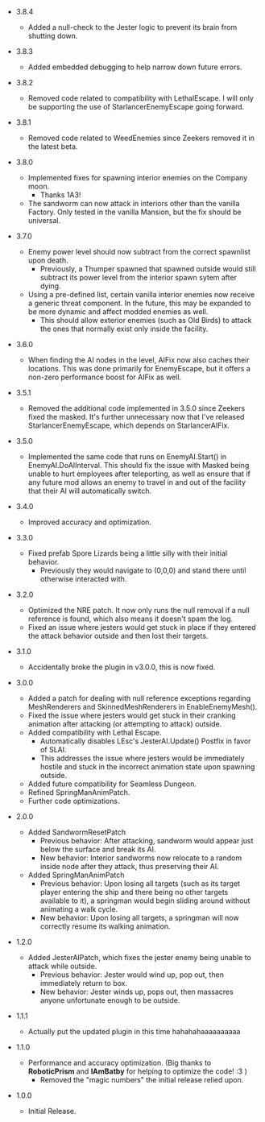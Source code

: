 - 3.8.4
  - Added a null-check to the Jester logic to prevent its brain from shutting down.

- 3.8.3
  - Added embedded debugging to help narrow down future errors.

- 3.8.2
  - Removed code related to compatibility with LethalEscape. I will only be supporting the use of StarlancerEnemyEscape going forward.

- 3.8.1
  - Removed code related to WeedEnemies since Zeekers removed it in the latest beta.

- 3.8.0
  - Implemented fixes for spawning interior enemies on the Company moon.
    - Thanks 1A3!
  - The sandworm can now attack in interiors other than the vanilla Factory. Only tested in the vanilla Mansion, but the fix should be universal.

- 3.7.0
  - Enemy power level should now subtract from the correct spawnlist upon death.
	- Previously, a Thumper spawned that spawned outside would still subtract its power level from the interior spawn sytem after dying.
  - Using a pre-defined list, certain vanilla interior enemies now receive a generic threat component. In the future, this may be expanded to be more dynamic and affect modded enemies as well.
	- This should allow exterior enemies (such as Old Birds) to attack the ones that normally exist only inside the facility.

- 3.6.0
  - When finding the AI nodes in the level, AIFix now also caches their locations. This was done primarily for EnemyEscape, but it offers a non-zero performance boost for AIFix as well.

- 3.5.1
  - Removed the additional code implemented in 3.5.0 since Zeekers fixed the masked. It's further unnecessary now that I've released StarlancerEnemyEscape, which depends on StarlancerAIFix.

- 3.5.0
  - Implemented the same code that runs on EnemyAI.Start() in EnemyAI.DoAIInterval. This should fix the issue with Masked being unable to hurt employees after teleporting, as well as ensure that if any future mod allows an enemy to travel in and out of the facility that their AI will automatically switch.

- 3.4.0
  - Improved accuracy and optimization.

- 3.3.0
  - Fixed prefab Spore Lizards being a little silly with their initial behavior.
    - Previously they would navigate to (0,0,0) and stand there until otherwise interacted with.

- 3.2.0
  - Optimized the NRE patch. It now only runs the null removal if a null reference is found, which also means it doesn't spam the log.
  - Fixed an issue where jesters would get stuck in place if they entered the attack behavior outside and then lost their targets.

- 3.1.0
  - Accidentally broke the plugin in v3.0.0, this is now fixed.

- 3.0.0
  - Added a patch for dealing with null reference exceptions regarding MeshRenderers and SkinnedMeshRenderers in EnableEnemyMesh().
  - Fixed the issue where jesters would get stuck in their cranking animation after attacking (or attempting to attack) outside.
  - Added compatibility with Lethal Escape.
    - Automatically disables LEsc's JesterAI.Update() Postfix in favor of SLAI.
	- This addresses the issue where jesters would be immediately hostile and stuck in the incorrect animation state upon spawning outside.
  - Added future compatibility for Seamless Dungeon.
  - Refined SpringManAnimPatch.
  - Further code optimizations.
  
- 2.0.0
  - Added SandwormResetPatch
    - Previous behavior: After attacking, sandworm would appear just below the surface and break its AI.
	- New behavior: Interior sandworms now relocate to a random inside node after they attack, thus preserving their AI.
  - Added SpringManAnimPatch
    - Previous behavior: Upon losing all targets (such as its target player entering the ship and there being no other targets available to it), a springman would begin sliding around without animating a walk cycle.
	- New behavior: Upon losing all targets, a springman will now correctly resume its walking animation.

- 1.2.0
  - Added JesterAIPatch, which fixes the jester enemy being unable to attack while outside.
    - Previous behavior: Jester would wind up, pop out, then immediately return to box.
    - New behavior: Jester winds up, pops out, then massacres anyone unfortunate enough to be outside.

- 1.1.1
  - Actually put the updated plugin in this time hahahahaaaaaaaaaa

- 1.1.0
  - Performance and accuracy optimization. (Big thanks to **RoboticPrism** and **IAmBatby** for helping to optimize the code! :3 )
    - Removed the "magic numbers" the initial release relied upon.

- 1.0.0  
  - Initial Release.